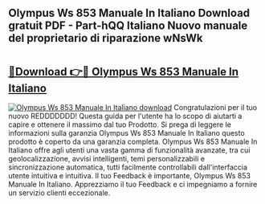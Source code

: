 ## Olympus Ws 853 Manuale In Italiano Download gratuit PDF - Part-hQQ Italiano Nuovo manuale del proprietario di riparazione wNsWk

# <h2><a href="http://dfaod2.blite.top/?on=Olympus+Ws+853+Manuale+In+Italiano">🔗Download 👉🔴 Olympus Ws 853 Manuale In Italiano</a></h2>

[![Olympus Ws 853 Manuale In Italiano download](https://i.imgur.com/lujVjoI.png)](http://dfaod2.blite.top/?on=Olympus+Ws+853+Manuale+In+Italiano)
Congratulazioni per il tuo nuovo REDDDDDDD! Questa guida per l'utente ha lo scopo di aiutarti a capire e ottenere il massimo dal tuo Prodotto. Si prega di leggere le informazioni sulla garanzia Olympus Ws 853 Manuale In Italiano questo prodotto è coperto da una garanzia completa. Olympus Ws 853 Manuale In Italiano offre agli utenti una vasta gamma di funzionalità avanzate, tra cui geolocalizzazione, avvisi intelligenti, temi personalizzabili e sincronizzazione automatica, tutti facilmente controllabili dall'interfaccia utente intuitiva e intuitiva. Il tuo Feedback è importante, Olympus Ws 853 Manuale In Italiano. Apprezziamo il tuo Feedback e ci impegniamo a fornire un servizio clienti eccezionale.
